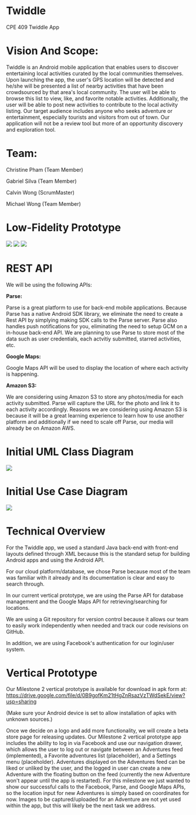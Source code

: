 # Twiddle
CPE 409 Twiddle App

# Vision And Scope:

Twiddle is an Android mobile application that enables users to discover entertaining local activities curated by the local communities themselves. Upon launching the app, the user's GPS location will be detected and he/she will be presented a list of nearby activities that have been crowdsourced by that area's local community. The user will be able to browse this list to view, like, and favorite notable activities. Additionally, the user will be able to post new activities to contribute to the local activity listing. Our target audience includes anyone who seeks adventure or entertainment, especially tourists and visitors from out of town. Our application will not be a review tool but more of an opportunity discovery and exploration tool.


# Team:

Christine Pham (Team Member)

Gabriel Silva (Team Member)

Calvin Wong (ScrumMaster)

Michael Wong (Team Member)

# Low-Fidelity Prototype
![](https://cpslo-csc.mybalsamiq.com/projects/treecounting/Twiddle-Browse.png?key=ac26bbbdb6ed099bbfc48ff75806c48735f53bd9)
![](https://cpslo-csc.mybalsamiq.com/projects/treecounting/Activity-Page.png?key=ac26bbbdb6ed099bbfc48ff75806c48735f53bd9)
![](https://cpslo-csc.mybalsamiq.com/mockups/2717168.png?key=ac26bbbdb6ed099bbfc48ff75806c48735f53bd9)

# REST API
We will be using the following APIs:

<b>Parse:</b>

Parse is a great platform to use for back-end mobile applications. Because Parse has a native Android SDK library, we eliminate the need to create a Rest API by simplying making SDK calls to the Parse server. Parse also handles push notifications for you, eliminating the need to setup GCM on a in-house back-end API. We are planning to use Parse to store most of the data such as user credentials, each actvitiy submitted, starred activities, etc. 

<b>Google Maps:</b>

Google Maps API will be used to display the location of where each activity is happening. 

<b>Amazon S3:</b>

We are considering using Amazon S3 to store any photos/media for each activity submitted. Parse will capture the URL for the photo and link it to each activity accordingly. Reasons we are considering using Amazon S3 is because it will be a great learning experience to learn how to use another platform and additionally if we need to scale off Parse, our media will already be on Amazon AWS.

# Initial UML Class Diagram
![](https://40.media.tumblr.com/f8330d858d6cb3fc061395fd164f7c1d/tumblr_njp715jAwt1u7eu2po1_500.png)

# Initial Use Case Diagram
![](https://36.media.tumblr.com/219aa792792cf47d220b0d79892bea72/tumblr_njp715jAwt1u7eu2po2_540.png)

# Technical Overview
For the Twiddle app, we used a standard Java back-end with front-end layouts defined through XML because this is the standard setup for building Android apps and using the Android API.

For our cloud platform/database, we chose Parse because most of the team was familiar with it already and its documentation is clear and easy to search through.

In our current vertical prototype, we are using the Parse API for database management and the Google Maps API for retrieving/searching for locations.

We are using a Git repository for version control because it allows our team to easily work independently when needed and track our code revisions on GitHub.

In addition, we are using Facebook's authentication for our login/user system.

# Vertical Prototype
Our Milestone 2 vertical prototype is available for download in apk form at: https://drive.google.com/file/d/0B9gofKm21tHgZnRsazVzTWdSekE/view?usp=sharing

(Make sure your Android device is set to allow installation of apks with unknown sources.)

Once we decide on a logo and add more functionality, we will create a beta store page for releasing updates.
Our Milestone 2 vertical prototype app includes the ability to log in via Facebook and use our navigation drawer, which allows the user to log out or navigate between an Adventures feed (implemented), a Favorite adventures list (placeholder), and a Settings menu (placeholder). Adventures displayed on the Adventures feed can be liked or unliked by the user, and the logged in user can create a new Adventure with the floating button on the feed (currently the new Adventure won't appear until the app is restarted). For this milestone we just wanted to show our successful calls to the Facebook, Parse, and Google Maps APIs, so the location input for new Adventures is simply based on coordinates for now. Images to be captured/uploaded for an Adventure are not yet used within the app, but this will likely be the next task we address.
